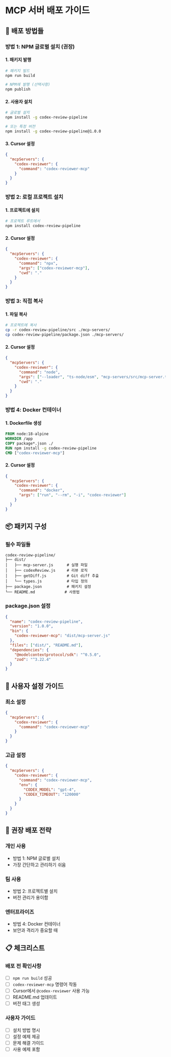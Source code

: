 # MCP 서버 배포 가이드

## 🚀 **배포 방법들**

### **방법 1: NPM 글로벌 설치 (권장)**

#### **1. 패키지 발행**
```bash
# 패키지 빌드
npm run build

# NPM에 발행 (선택사항)
npm publish
```

#### **2. 사용자 설치**
```bash
# 글로벌 설치
npm install -g codex-review-pipeline

# 또는 특정 버전
npm install -g codex-review-pipeline@1.0.0
```

#### **3. Cursor 설정**
```json
{
  "mcpServers": {
    "codex-reviewer": {
      "command": "codex-reviewer-mcp"
    }
  }
}
```

### **방법 2: 로컬 프로젝트 설치**

#### **1. 프로젝트에 설치**
```bash
# 프로젝트 루트에서
npm install codex-review-pipeline
```

#### **2. Cursor 설정**
```json
{
  "mcpServers": {
    "codex-reviewer": {
      "command": "npx",
      "args": ["codex-reviewer-mcp"],
      "cwd": "."
    }
  }
}
```

### **방법 3: 직접 복사**

#### **1. 파일 복사**
```bash
# 프로젝트에 복사
cp -r codex-review-pipeline/src ./mcp-servers/
cp codex-review-pipeline/package.json ./mcp-servers/
```

#### **2. Cursor 설정**
```json
{
  "mcpServers": {
    "codex-reviewer": {
      "command": "node",
      "args": ["--loader", "ts-node/esm", "mcp-servers/src/mcp-server.ts"],
      "cwd": "."
    }
  }
}
```

### **방법 4: Docker 컨테이너**

#### **1. Dockerfile 생성**
```dockerfile
FROM node:18-alpine
WORKDIR /app
COPY package*.json ./
RUN npm install -g codex-review-pipeline
CMD ["codex-reviewer-mcp"]
```

#### **2. Cursor 설정**
```json
{
  "mcpServers": {
    "codex-reviewer": {
      "command": "docker",
      "args": ["run", "--rm", "-i", "codex-reviewer"]
    }
  }
}
```

## 📦 **패키지 구성**

### **필수 파일들**
```
codex-review-pipeline/
├── dist/
│   ├── mcp-server.js      # 실행 파일
│   ├── codexReview.js     # 리뷰 로직
│   ├── getDiff.js         # Git diff 추출
│   └── types.js           # 타입 정의
├── package.json           # 패키지 설정
└── README.md             # 사용법
```

### **package.json 설정**
```json
{
  "name": "codex-review-pipeline",
  "version": "1.0.0",
  "bin": {
    "codex-reviewer-mcp": "dist/mcp-server.js"
  },
  "files": ["dist/", "README.md"],
  "dependencies": {
    "@modelcontextprotocol/sdk": "^0.5.0",
    "zod": "^3.22.4"
  }
}
```

## 🔧 **사용자 설정 가이드**

### **최소 설정**
```json
{
  "mcpServers": {
    "codex-reviewer": {
      "command": "codex-reviewer-mcp"
    }
  }
}
```

### **고급 설정**
```json
{
  "mcpServers": {
    "codex-reviewer": {
      "command": "codex-reviewer-mcp",
      "env": {
        "CODEX_MODEL": "gpt-4",
        "CODEX_TIMEOUT": "120000"
      }
    }
  }
}
```

## 🎯 **권장 배포 전략**

### **개인 사용**
- 방법 1: NPM 글로벌 설치
- 가장 간단하고 관리하기 쉬움

### **팀 사용**
- 방법 2: 프로젝트별 설치
- 버전 관리가 용이함

### **엔터프라이즈**
- 방법 4: Docker 컨테이너
- 보안과 격리가 중요할 때

## 📋 **체크리스트**

### **배포 전 확인사항**
- [ ] `npm run build` 성공
- [ ] `codex-reviewer-mcp` 명령어 작동
- [ ] Cursor에서 `@codex-reviewer` 사용 가능
- [ ] README.md 업데이트
- [ ] 버전 태그 생성

### **사용자 가이드**
- [ ] 설치 방법 명시
- [ ] 설정 예제 제공
- [ ] 문제 해결 가이드
- [ ] 사용 예제 포함
